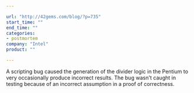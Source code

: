```yaml
---

url: "http://42gems.com/blog/?p=735"
start_time: ""
end_time: ""
categories:
- postmortem
company: "Intel"
product: ""

---
```


A scripting bug caused the generation of the divider logic in the Pentium to very occasionally produce incorrect results. The bug wasn't caught in testing because of an incorrect assumption in a proof of correctness.
